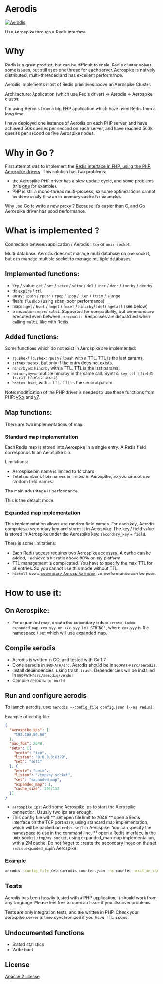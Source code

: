 # Aerodis

[![Aerodis](https://goreportcard.com/badge/github.com/bpaquet/aerodis)](https://goreportcard.com/report/github.com/bpaquet/aerodis)

Use Aerospike through a Redis interface.

# Why

Redis is a great product, but can be difficult to scale.
Redis cluster solves some issues, but still uses one thread for each server.
Aerospike is natively distributed, multi-threaded and has excellent performance.

Aerodis implements most of Redis primitives above an Aerospike Cluster.

Architecture: Application (which use Redis driver) => Aerodis => Aerospike cluster.

I'm using Aerodis from a big PHP application which have used Redis from a long time.

I have deployed one instance of Aerodis on each PHP server, and have achieved 50k queries per second on each server,
and have reached 500k queries per second on five Aerospike nodes.

# Why in Go ?

First attempt was to implement the [Redis interface in PHP, using the PHP Aerospike drivers](https://github.com/bpaquet/aerospike_redis_php). This solution has two problems:
* the Aerospike PHP driver has a slow update cycle, and some problems (this [one](https://github.com/aerospike/aerospike-client-php/issues/111) for example).
* PHP is still a mono-thread multi-process, so some optimizations cannot be done easily (like an in-memory cache for example).

Why use Go to write a new proxy ? Because it's easier than C, and Go Aerospike driver has good performance.

# What is implemented ?

Connection between application / Aerodis : ``tcp`` or ``unix socket``.

Multi-database: Aerodis does not manage multi database on one socket, but can manage multiple socket to manage multiple databases.

## Implemented functions:
* key / value: ``get`` / ``set`` / ``setex`` / ``setnx`` / ``del`` / ``incr`` / ``decr`` / ``incrby`` / ``decrby``
* ttl: ``expire`` / ``ttl``
* array: ``lpush`` / ``rpush`` / ``rpop`` / ``lpop`` / ``llen`` / ``ltrim`` / ``lRange``
* flush: ``flushdb`` (using scan, poor performance)
* map: ``hget`` / ``hset`` / ``hmget`` / ``hmset`` / ``hincrby``/ ``hdel``/ ``hgetall`` (see below)
* transaction: ``exec``/ ``multi``. Supported for compatibility, but command are executed even between ``exec``/``multi``. Responses are dispatched when calling ``multi``, like with Redis.

## Added functions:

Some functions which do not exist in Aerospike are implemented:
* ``rpushex``/ ``lpushex``: ``rpush`` / ``lpush`` with a TTL. TTL is the last params.
* ``setnex``: ``setex``, but only if the entry does not exists.
* `hincrbyex`: ``hincrby`` with a TTL. TTL is the last params.
* ``hmincrybyex``: mutiple hincrby in the same call. Syntax: ``key ttl [field1 incr1] [field2 incr2]``
* ``hsetex``: ``hset``, with a TTL. TTL is the second param.

Note: modification of the PHP driver is needed to use these functions from PHP: [v5.x](https://github.com/bpaquet/phpredis/tree/2.2.7_patched) and [v7](https://github.com/bpaquet/phpredis/tree/3.0.0_patched).

## Map functions:
There are two implementations of map:

### Standard map implementation

Each Redis map is stored into Aerospike in a single entry. A Redis field corresponds to an Aerospike bin.

Limitations:
* Aerospike bin name is limited to 14 chars
* Total number of bin names is limited in Aerospike, so you cannot use random field names.

The main advantage is performance.

This is the default mode.

### Expanded map implementation

This implementation allows use random field names. For each key, Aerodis computes a secondary key and stores it in Aerospike.
The key / field value is stored in Aerospike under the Aerospike key: ``secondary_key`` + ``field``.

There is some limitations:
* Each Redis access requires two Aerospike accesses. A cache can be added, I achieve a hit ratio above 90% on my platform.
* TTL management is complicated. You have to specify the max TTL for all entries. So you cannot use this mode without TTL.
* ``hGetAll`` use a [secondary Aerospike index](http://www.aerospike.com/docs/architecture/secondary-index.html), so performance can be poor.

# How to use it:

## On Aerospike:

* For expanded map, create the secondary index: ``create index expanded_map_xxx_yyy on xxx.yyy (m) STRING'``,
where ``xxx.yyy`` is the namespace / set which will use expanded map.

## Compile aerodis

* Aerodis is written in GO, and tested with Go 1.7
* Clone aerodis in ``$GOPATH/src``. Aerodis should be in ``$GOPATH/src/aerodis``.
* Install dependencies, using [trash](https://github.com/rancher/trash): ``trash``.
Dependencies will be installed in ``$GOPATH/src/aerodis/vendor``
* Compile aerodis: ``go build``

## Run and configure aerodis

To launch aerodis, use: ``aerodis --config_file config.json [--ns redis]``.

Example of config file:
````json
{
  "aerospike_ips": [
    "192.168.56.80"
  ],
  "max_fds": 2048,
  "sets": [{
    "proto": "tcp",
    "listen": "0.0.0.0:6379",
    "set": "set1"
  }, {
    "proto": "unix",
    "listen": "/tmp/my_socket",
    "set": "expanded_map",
    "expanded_map": 1,
    "cache_size": 2097152
  }]
}
````

* ``aerospike_ips``: Add some Aerospike ips to start the Aerospike connection. Usually two ips are enough.
* This config file will
** set open file limit to 2048
** open a Redis interface on the TCP port ``6379``, using standard map implementation,
which will be backed on ``redis.set1`` in Aerospike.
You can specify the namespace to use in the command line.
** open a Redis interface in the unix socket ``/tmp/my_socket``, using expanded_map map implementation, with a 2M cache.
Do not forget to create the secondary index on the set ``redis.expanded_map``in Aerospike.

### Example
```bash
aerodis -config_file /etc/aerodis-counter.json -ns counter -exit_on_cluster_lost false -connection_queue_size 2048
```

## Tests

Aerodis has been heavily tested with a PHP application. It should work from any language.
Please feel free to open an issue if you discover problems.

Tests are only integration tests, and are written in PHP. Check your aerospike server is
time synchronized if you hqve TTL issues.

## Undocumented functions

* Statsd statistics
* Write back

## License

[Apache 2 license](license.txt)












